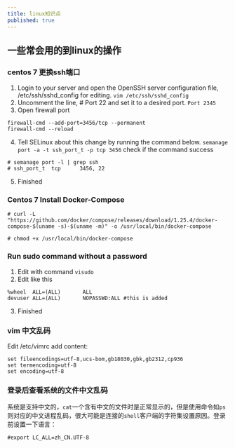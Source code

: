 ```yaml
---
title: linux知识点
published: true
---
```


## 一些常会用的到linux的操作

### centos 7 更换ssh端口

1. Login to your server and open the OpenSSH server configuration file, /etc/ssh/sshd_config for editing.
`vim /etc/ssh/sshd_config`
2. Uncomment the line, # Port 22 and set it to a desired port.
`Port 2345`
3. Open firewall port
```
firewall-cmd --add-port=3456/tcp --permanent
firewall-cmd --reload
```
4. Tell SELinux about this change by running the command below.
`semanage port -a -t ssh_port_t -p tcp 3456`
check if the command success
```
# semanage port -l | grep ssh
# ssh_port_t  tcp      3456, 22
```
5. Finished

### Centos 7 Install Docker-Compose
```
# curl -L "https://github.com/docker/compose/releases/download/1.25.4/docker-compose-$(uname -s)-$(uname -m)" -o /usr/local/bin/docker-compose

# chmod +x /usr/local/bin/docker-compose
```

### Run sudo command without a password
1. Edit with command `visudo`
2. Edit like this
```
%wheel  ALL=(ALL)       ALL
devuser ALL=(ALL)       NOPASSWD:ALL #this is added
```
3. Finished


### vim 中文乱码
Edit /etc/vimrc add content:
```
set fileencodings=utf-8,ucs-bom,gb18030,gbk,gb2312,cp936
set termencoding=utf-8
set encoding=utf-8

```


### 登录后查看系统的文件中文乱码
系统是支持中文的，`cat`一个含有中文的文件时是正常显示的，但是使用命令如`ps`则对应的中文进程乱码，很大可能是连接的`shell`客户端的字符集设置原因。登录前设置一下语言：
```
#export LC_ALL=zh_CN.UTF-8
```